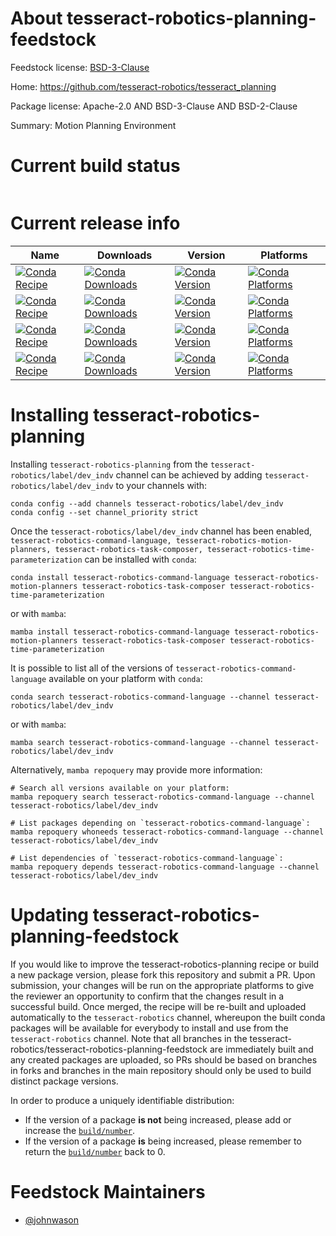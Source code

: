 About tesseract-robotics-planning-feedstock
===========================================

Feedstock license: [BSD-3-Clause](https://github.com/tesseract-robotics/tesseract-robotics-planning-feedstock/blob/main/LICENSE.txt)

Home: https://github.com/tesseract-robotics/tesseract_planning

Package license: Apache-2.0 AND BSD-3-Clause AND BSD-2-Clause

Summary: Motion Planning Environment

Current build status
====================


<table>
</table>

Current release info
====================

| Name | Downloads | Version | Platforms |
| --- | --- | --- | --- |
| [![Conda Recipe](https://img.shields.io/badge/recipe-tesseract--robotics--command--language-green.svg)](https://anaconda.org/tesseract-robotics/tesseract-robotics-command-language) | [![Conda Downloads](https://img.shields.io/conda/dn/tesseract-robotics/tesseract-robotics-command-language.svg)](https://anaconda.org/tesseract-robotics/tesseract-robotics-command-language) | [![Conda Version](https://img.shields.io/conda/vn/tesseract-robotics/tesseract-robotics-command-language.svg)](https://anaconda.org/tesseract-robotics/tesseract-robotics-command-language) | [![Conda Platforms](https://img.shields.io/conda/pn/tesseract-robotics/tesseract-robotics-command-language.svg)](https://anaconda.org/tesseract-robotics/tesseract-robotics-command-language) |
| [![Conda Recipe](https://img.shields.io/badge/recipe-tesseract--robotics--motion--planners-green.svg)](https://anaconda.org/tesseract-robotics/tesseract-robotics-motion-planners) | [![Conda Downloads](https://img.shields.io/conda/dn/tesseract-robotics/tesseract-robotics-motion-planners.svg)](https://anaconda.org/tesseract-robotics/tesseract-robotics-motion-planners) | [![Conda Version](https://img.shields.io/conda/vn/tesseract-robotics/tesseract-robotics-motion-planners.svg)](https://anaconda.org/tesseract-robotics/tesseract-robotics-motion-planners) | [![Conda Platforms](https://img.shields.io/conda/pn/tesseract-robotics/tesseract-robotics-motion-planners.svg)](https://anaconda.org/tesseract-robotics/tesseract-robotics-motion-planners) |
| [![Conda Recipe](https://img.shields.io/badge/recipe-tesseract--robotics--task--composer-green.svg)](https://anaconda.org/tesseract-robotics/tesseract-robotics-task-composer) | [![Conda Downloads](https://img.shields.io/conda/dn/tesseract-robotics/tesseract-robotics-task-composer.svg)](https://anaconda.org/tesseract-robotics/tesseract-robotics-task-composer) | [![Conda Version](https://img.shields.io/conda/vn/tesseract-robotics/tesseract-robotics-task-composer.svg)](https://anaconda.org/tesseract-robotics/tesseract-robotics-task-composer) | [![Conda Platforms](https://img.shields.io/conda/pn/tesseract-robotics/tesseract-robotics-task-composer.svg)](https://anaconda.org/tesseract-robotics/tesseract-robotics-task-composer) |
| [![Conda Recipe](https://img.shields.io/badge/recipe-tesseract--robotics--time--parameterization-green.svg)](https://anaconda.org/tesseract-robotics/tesseract-robotics-time-parameterization) | [![Conda Downloads](https://img.shields.io/conda/dn/tesseract-robotics/tesseract-robotics-time-parameterization.svg)](https://anaconda.org/tesseract-robotics/tesseract-robotics-time-parameterization) | [![Conda Version](https://img.shields.io/conda/vn/tesseract-robotics/tesseract-robotics-time-parameterization.svg)](https://anaconda.org/tesseract-robotics/tesseract-robotics-time-parameterization) | [![Conda Platforms](https://img.shields.io/conda/pn/tesseract-robotics/tesseract-robotics-time-parameterization.svg)](https://anaconda.org/tesseract-robotics/tesseract-robotics-time-parameterization) |

Installing tesseract-robotics-planning
======================================

Installing `tesseract-robotics-planning` from the `tesseract-robotics/label/dev_indv` channel can be achieved by adding `tesseract-robotics/label/dev_indv` to your channels with:

```
conda config --add channels tesseract-robotics/label/dev_indv
conda config --set channel_priority strict
```

Once the `tesseract-robotics/label/dev_indv` channel has been enabled, `tesseract-robotics-command-language, tesseract-robotics-motion-planners, tesseract-robotics-task-composer, tesseract-robotics-time-parameterization` can be installed with `conda`:

```
conda install tesseract-robotics-command-language tesseract-robotics-motion-planners tesseract-robotics-task-composer tesseract-robotics-time-parameterization
```

or with `mamba`:

```
mamba install tesseract-robotics-command-language tesseract-robotics-motion-planners tesseract-robotics-task-composer tesseract-robotics-time-parameterization
```

It is possible to list all of the versions of `tesseract-robotics-command-language` available on your platform with `conda`:

```
conda search tesseract-robotics-command-language --channel tesseract-robotics/label/dev_indv
```

or with `mamba`:

```
mamba search tesseract-robotics-command-language --channel tesseract-robotics/label/dev_indv
```

Alternatively, `mamba repoquery` may provide more information:

```
# Search all versions available on your platform:
mamba repoquery search tesseract-robotics-command-language --channel tesseract-robotics/label/dev_indv

# List packages depending on `tesseract-robotics-command-language`:
mamba repoquery whoneeds tesseract-robotics-command-language --channel tesseract-robotics/label/dev_indv

# List dependencies of `tesseract-robotics-command-language`:
mamba repoquery depends tesseract-robotics-command-language --channel tesseract-robotics/label/dev_indv
```




Updating tesseract-robotics-planning-feedstock
==============================================

If you would like to improve the tesseract-robotics-planning recipe or build a new
package version, please fork this repository and submit a PR. Upon submission,
your changes will be run on the appropriate platforms to give the reviewer an
opportunity to confirm that the changes result in a successful build. Once
merged, the recipe will be re-built and uploaded automatically to the
`tesseract-robotics` channel, whereupon the built conda packages will be available for
everybody to install and use from the `tesseract-robotics` channel.
Note that all branches in the tesseract-robotics/tesseract-robotics-planning-feedstock are
immediately built and any created packages are uploaded, so PRs should be based
on branches in forks and branches in the main repository should only be used to
build distinct package versions.

In order to produce a uniquely identifiable distribution:
 * If the version of a package **is not** being increased, please add or increase
   the [``build/number``](https://docs.conda.io/projects/conda-build/en/latest/resources/define-metadata.html#build-number-and-string).
 * If the version of a package **is** being increased, please remember to return
   the [``build/number``](https://docs.conda.io/projects/conda-build/en/latest/resources/define-metadata.html#build-number-and-string)
   back to 0.

Feedstock Maintainers
=====================

* [@johnwason](https://github.com/johnwason/)

